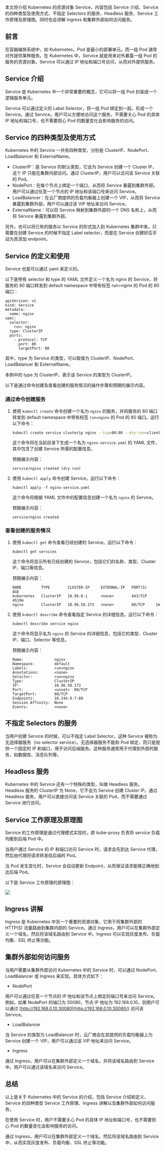 本文将介绍 Kubernetes 的资源对象 Service，内容包括 Service 介绍、Service 的四种类型及使用方式、不指定 Selectors 的服务、Headless 服务、Service 工作原理及原理图。同时也会讲解 Ingress 和集群外部如何访问服务。

## 前言

在容器编排系统中，如 Kubernetes，Pod 是最小的部署单元。而一组 Pod 通常对外提供某种服务。在 Kubernetes 中，Service 就是用来对外暴露一组 Pod 的服务的资源对象。Service 可以通过 IP 地址和端口号访问，从而对外提供服务。

## Service 介绍

Service 是 Kubernetes 中一个非常重要的概念，它可以将一组 Pod 封装成一个逻辑服务单元。

Service 可以通过定义的 Label Selector，将一组 Pod 绑定到一起，形成一个 Service。通过 Service，用户可以方便地访问这个服务，不需要关心 Pod 的具体 IP 地址和端口号，也不需要担心 Pod 的数量变化会影响服务的访问。

## Service 的四种类型及使用方式

Kubernetes 中的 Service 一共有四种类型，分别是 ClusterIP、NodePort、LoadBalancer 和 ExternalName。

- ClusterIP：是 Service 的默认类型，它会为 Service 创建一个 Cluster IP，这个 IP 只能在集群内部访问。通过 ClusterIP，用户可以访问该 Service 关联的 Pod。
- NodePort：在每个节点上绑定一个端口，从而将 Service 暴露到集群外部。用户可以通过任意一个节点的 IP 地址和该端口号来访问 Service。
- LoadBalancer：在云厂商提供的负载均衡器上创建一个 VIP，从而将 Service 暴露到集群外部。用户可以通过该 VIP 地址来访问 Service。
- ExternalName：可以将 Service 映射到集群外部的一个 DNS 名称上，从而将 Service 暴露到集群外部。

另外，也可以将已有的服务以 Service 的形式加入到 Kubernetes 集群中来，只需要在创建 Service 的时候不指定 Label selector，而是在 Service 创建好后手动为其添加 endpoint。

## Service 的定义和使用

Service 也是可以通过 yaml 来定义的。

以下是带有 selector 和 type 的 YAML 文件定义一个名为 nginx 的 Service，将服务的 80 端口转发到 default namespace 中带有标签 run=nginx 的 Pod 的 80 端口：

```
apiVersion: v1
kind: Service
metadata:
  name: nginx
spec:
  selector:
    run: nginx
  type: ClusterIP
  ports:
    - protocol: TCP
      port: 80
      targetPort: 80
```

其中，type 为 Service 的类型，可以取值为 ClusterIP、NodePort、LoadBalancer 和 ExternalName。

本例中的 type 为 ClusterIP，表示该 Service 的类型为 ClusterIP。

以下是通过命令创建及查看创建的服务情况的操作步骤和预期的展示内容。

### 通过命令创建服务

1. 使用 `kubectl create` 命令创建一个名为 `nginx` 的服务，并将服务的 80 端口转发到 default namespace 中带有标签 `run=nginx` 的 Pod 的 80 端口。运行以下命令：

   ```bash
   kubectl create service clusterip nginx --tcp=80:80 --dry-run=client -o yaml > nginx-service.yaml
   ```

   这个命令将在当前目录下生成一个名为 `nginx-service.yaml` 的 YAML 文件，其中包含了创建 Service 所需的配置信息。

   预期展示内容：

   ```
   service/nginx created (dry run)
   ```

2. 使用 `kubectl apply` 命令创建 Service。运行以下命令：

   ```
   kubectl apply -f nginx-service.yaml
   ```

   这个命令将根据 YAML 文件中的配置信息创建一个名为 `nginx` 的 Service。

   预期展示内容：

   ```
   service/nginx created
   ```

### 查看创建的服务情况

1. 使用 `kubectl get` 命令查看已经创建的 Service。运行以下命令：

   ```
   kubectl get services
   ```

   这个命令将显示所有已经创建的 Service，包括它们的名称、类型、Cluster IP、端口等信息。

   预期展示内容：

   ```
   NAME         TYPE        CLUSTER-IP     EXTERNAL-IP   PORT(S)    AGE
   kubernetes   ClusterIP   10.96.0.1      <none>        443/TCP    4h19m
   nginx        ClusterIP   10.96.58.173   <none>        80/TCP     1m
   ```

2. 使用 `kubectl describe` 命令查看指定 Service 的详细信息。运行以下命令：

   ```
   kubectl describe service nginx
   ```

   这个命令将显示名为 `nginx` 的 Service 的详细信息，包括它的类型、Cluster IP、端口、Selector 等信息。

   预期展示内容：

   ```
   Name:              nginx
   Namespace:         default
   Labels:            run=nginx
   Annotations:       <none>
   Selector:          run=nginx
   Type:              ClusterIP
   IP:                10.96.58.173
   Port:              <unset>  80/TCP
   TargetPort:        80/TCP
   Endpoints:         10.244.0.7:80
   Session Affinity:  None
   Events:            <none>
   ```

## 不指定 Selectors 的服务

当用户创建 Service 的时候，可以不指定 Label Selector，这种 Service 被称为无选择器服务（no selector service）。无选择器服务不能和 Pod 绑定，而只是提供一个固定的 IP 和端口，用于访问后端服务。这种服务通常用于代理到外部的服务，如数据库、消息队列等。

## Headless 服务

Kubernetes 中的 Service 还有一个特殊的类型，叫做 Headless 服务。Headless 服务的 ClusterIP 为 None，它不会为 Service 创建 Cluster IP。通过 Headless 服务，用户可以直接访问该 Service 关联的 Pod，而不需要通过 Service 进行访问。

## Service 工作原理及原理图

Service 的工作原理是通过代理模式实现的，即 kube-proxy 负责将 service 负载均衡到后端 Pod 中。

当用户通过 Service 的 IP 和端口访问 Service 时，请求会先到达 Service 代理，然后由代理将请求转发给后端的 Pod。

当 Pod 发生变化时，Service 会自动更新 Endpoint，从而保证请求能够正确地到达后端 Pod。

以下是 Service 工作原理的原理图：

![](https://files.mdnice.com/user/24277/dc4a2a12-3ec0-455e-8b23-9aae4b551cb7.jpg)


## Ingress 讲解

Ingress 是 Kubernetes 中另一个重要的资源对象，它用于将集群外部的 HTTP(S) 流量路由到集群内部的 Service。通过 Ingress，用户可以在集群外部定义一个域名，然后将该域名路由到 Service 中。Ingress 可以实现灰度发布、负载均衡、SSL 终止等功能。

## 集群外部如何访问服务

当用户需要从集群外部访问 Kubernetes 中的 Service 时，可以通过 NodePort、LoadBalancer 或 Ingress 来实现。具体方式如下：

- NodePort

用户可以通过任意一个节点的 IP 地址和该节点上绑定的端口号来访问 Service。例如，如果 NodePort 的端口为 30080，节点 IP 地址为 192.168.0.10，则用户可以通过 [http://192.168.0.10:30080](http://192.168.0.10:30080/) 访问该 Service。

- LoadBalancer

当 Service 的类型为 LoadBalancer 时，云厂商会在其提供的负载均衡器上为 Service 创建一个 VIP，用户可以通过该 VIP 地址来访问 Service。

- Ingress

通过 Ingress，用户可以在集群外部定义一个域名，并将该域名路由到 Service 中。用户可以通过该域名来访问 Service。

## 总结

以上是关于 Kubernetes 中的 Service 的介绍，包括 Service 介绍和定义、Service 的四种类型 Service 工作原理、Ingress 讲解以及集群外部如何访问服务。

在使用 Service 时，用户不需要关心 Pod 的具体 IP 地址和端口号，也不需要担心 Pod 的数量变化会影响服务的访问。

通过 Ingress，用户可以在集群外部定义一个域名，然后将该域名路由到 Service 中，从而实现灰度发布、负载均衡、SSL 终止等功能。
